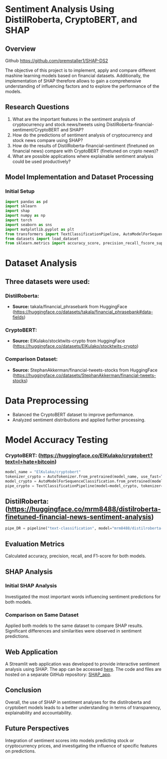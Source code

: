 # Sentiment Analysis Using DistilRoberta, CryptoBERT, and SHAP

## Overview

Github https://github.com/premstaller1/SHAP-DS2

The objective of this project is to implement, apply and compare different mashine learning models based on financial datasets. Additionally, the implementation of SHAP therefore allows to gain a comprehensive understanding of influencing factors and to explore the performance of the models.

## Research Questions

1. What are the important features in the sentiment analysis of cryptocurrency and stock news/tweets using DistilRoberta-financial-sentiment/CryptoBERT and SHAP?
2. How do the predictions of sentiment analysis of cryptocurrency and stock news compare using SHAP?
3. How do the results of DistilRoberta-financial-sentiment (finetuned on financial news) compare with CryptoBERT (finetuned on crypto news)?
4. What are possible applications where explainable sentiment analysis could be used productively?

## Model Implementation and Dataset Processing

### Initial Setup

```python
import pandas as pd
import sklearn
import shap
import numpy as np
import torch
import seaborn as sns
import matplotlib.pyplot as plt
from transformers import TextClassificationPipeline, AutoModelForSequenceClassification, AutoTokenizer, pipeline
from datasets import load_dataset
from sklearn.metrics import accuracy_score, precision_recall_fscore_support
```

# Dataset Analysis

## Three datasets were used:

### DistilRoberta:
- **Source:** takala/financial_phrasebank from HuggingFace (https://huggingface.co/datasets/takala/financial_phrasebank#data-fields)

### CryptoBERT:
- **Source:** ElKulako/stocktwits-crypto from HuggingFace (https://huggingface.co/datasets/ElKulako/stocktwits-crypto)

### Comparison Dataset:
- **Source:** StephanAkkerman/financial-tweets-stocks from HuggingFace (https://huggingface.co/datasets/StephanAkkerman/financial-tweets-stocks)

# Data Preprocessing
- Balanced the CryptoBERT dataset to improve performance.
- Analyzed sentiment distributions and applied further processing.

# Model Accuracy Testing

### CryptoBERT: (https://huggingface.co/ElKulako/cryptobert?text=I+hate+bitcoin)
```python
model_name = "ElKulako/cryptobert"
tokenizer_crypto = AutoTokenizer.from_pretrained(model_name, use_fast=True)
model_crypto = AutoModelForSequenceClassification.from_pretrained(model_name)
pipe_crypto = TextClassificationPipeline(model=model_crypto, tokenizer=tokenizer_crypto, max_length=64, truncation=True, padding='max_length')
```

## DistilRoberta: (https://huggingface.co/mrm8488/distilroberta-finetuned-financial-news-sentiment-analysis)
```python
pipe_DR = pipeline("text-classification", model="mrm8488/distilroberta-finetuned-financial-news-sentiment-analysis")
```

## Evaluation Metrics
Calculated accuracy, precision, recall, and F1-score for both models.

## SHAP Analysis

### Initial SHAP Analysis
Investigated the most important words influencing sentiment predictions for both models.

### Comparison on Same Dataset
Applied both models to the same dataset to compare SHAP results. Significant differences and similarities were observed in sentiment predictions.

## Web Application
A Streamlit web application was developed to provide interactive sentiment analysis using SHAP. The app can be accessed [here](https://sentiment-analysis-stock.streamlit.app/). The code and files are hosted on a separate GitHub repository: [SHAP_app](https://github.com/premstaller1/SHAP_app.git).

## Conclusion
Overall, the use of SHAP in sentiment analyses for the distilroberta and cryptobert models leads to a better understanding in terms of transparency, explainability and accountability.

## Future Perspectives
Integration of sentiment scores into models predicting stock or cryptocurrency prices, and investigating the influence of specific features on predictions.
